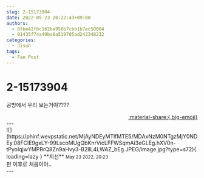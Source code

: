 ```yaml
---
slug: 2-15173904
date: 2022-05-23 20:22:43+09:00
authors:
  - 6fbe42fbc162ba950b7cbb1b7ec50004
  - 01435f74a49ba8a519705ad242348232
categories:
  - Jisun
tags:
  - Fan Post
---
```


# 2-15173904

<div class="post-container" markdown="1">
<div class="content-container md-sidebar__scrollwrap" markdown="1">

공방에서 우리 보는거야???? 

</div>
</div>

<div style="text-align: right;" markdown="1">
<a href="https://weverse.io/fromis9/fanpost/2-15173904" style="text-align: right;">:material-share:{.big-emoji}</a>
</div>
---

<div class="comments-container md-sidebar__scrollwrap" markdown="1">
<div class="comment" markdown="1">
<div class='id-container' markdown="1">
![](https://phinf.wevpstatic.net/MjAyNDEyMTlfMTE5/MDAxNzM0NTgzMjY0NDEy.08FClE9gxLY-99LscoMUgQbKnrVicLFFWSqmAi3eGLEg.hXV0n-tPyoIqjwYMPRrQ8Zn9aHvy3-B2llL4LWAZ_bEg.JPEG/image.jpg?type=s72){ loading=lazy }
**<span class="artist">지선</span>** <small>May 23 2022, 20:23</small><br>
</div>
<div class='comment-body' markdown="1">
펀 이후로 처음이야..
</div>
</div>
</div>
---
